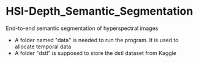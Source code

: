 # HSI-Depth_Semantic_Segmentation
End-to-end semantic segmentation of hyperspectral images 

- A folder named "data" is needed to run the program. It is used to allocate temporal data
- A folder "dstl" is supposed to store the dstl dataset from Kaggle
